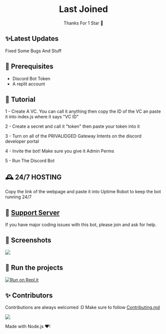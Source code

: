 <h1 align="center">Last Joined</h1>
<p align="center">Thanks For 1 Star 🫤</p>

## ✨Latest Updates

Fixed Some Bugs And Stuff

## 🚧 Prerequisites

- Discord Bot Token
- A replit account

## 📝 Tutorial

1 - Create A VC. You can call it anything then copy the ID of the VC an paste it into index.js where it says "VC ID"

2 - Create a secret and call it "token" then paste your token into it

3 - Turn on all of the PRIVALIDGED Gateway Intents  on the discord developer portal

4 - Invite the bot! Make sure you give it Admin Perms

5 - Run The Discord Bot

## 🕰 24/7 HOSTING
Copy the link of the webpage and paste it into Uptime Robot to keep the bot running 24/7


## 📝 [Support Server](https://discord.gg/Nb4QGk8EgW)

If you have major coding issues with this bot, please join and ask for help.

## 📸 Screenshots

<div align="left"><img src="https://media.discordapp.net/attachments/973143883850584114/1010551848576491520/IMG_5939.png"></div>

## 💨 Run the projects

[![Run on Repl.it](https://repl.it/badge/github/SudhanPlayz/Discord-MusicBot)](https://repl.it/topclips/lastjoined)



## ✨ Contributors

Contributions are always welcomed :D Make sure to follow [Contributing.md](/CONTRIBUTING.md)

<a href="https://github.com/topclips/lastjoined/graphs/contributors">
  <img src="https://contributors-img.web.app/image?repo=topclips/lastjoined" />
</a>


Made with Node.js :heart:!
